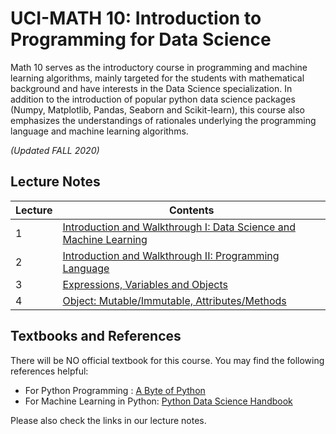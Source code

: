 # UCI-MATH 10: Introduction to Programming for Data Science
Math 10 serves as the introductory course in programming and machine learning algorithms, mainly targeted for the students with mathematical background and have interests in the Data Science specialization. In addition to the introduction of popular python data science packages (Numpy, Matplotlib, Pandas, Seaborn and Scikit-learn), this course also emphasizes the understandings of rationales underlying the programming language and machine learning algorithms.

*(Updated FALL 2020)*

## Lecture Notes
**Lecture** | **Contents**
------------| --------------
1 | [Introduction and Walkthrough I: Data Science and Machine Learning](https://github.com/cliffzhou92/UCI_MATH_10/blob/master/lecture/lec_1/lecture_1.ipynb)
2 | [Introduction and Walkthrough II: Programming Language](https://github.com/cliffzhou92/UCI_MATH_10/blob/master/lecture/lec_2/lecture_2.ipynb)
3 | [Expressions, Variables and Objects](https://github.com/cliffzhou92/UCI_MATH_10/blob/master/lecture/lec_3/lecture_3.ipynb)
4 | [Object: Mutable/Immutable, Attributes/Methods](https://github.com/cliffzhou92/UCI_MATH_10/blob/master/lecture/lec_4/lecture_4.ipynb)
## Textbooks and References
There will be NO official textbook for this course. You may find the following references helpful:
- For Python Programming : [A Byte of Python](https://python.swaroopch.com/) 
- For Machine Learning in Python: [Python Data Science Handbook](https://jakevdp.github.io/PythonDataScienceHandbook/)

Please also check the links in our lecture notes.
